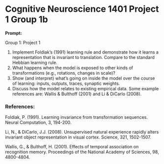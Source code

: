# Cognitive Neuroscience 1401 Project 1 Group 1b

**Prompt:**

Group 1: Project 1

1. Implement Foldiak’s (1991) learning rule and demonstrate how it learns a representation that is invariant to translation. Compare to the standard Hebbian learning rule.
2. What happens when the model is exposed to other kinds of transformations (e.g., rotations, changes in scale)?
3. Show (and interpret) what’s going on inside the model over the course of learning: inputs, outputs, traces, synaptic weights.
4. Discuss how the model relates to existing empirical data. Some example references are: Wallis & Bulthoff (2001) and Li & DiCarlo (2008).

### References:

Foldiak, P. (1991). Learning invariance from transformation sequences. Neural Computation, 3, 194-200.

Li, N., & DiCarlo, J.J. (2008). Unsupervised natural experience rapidly alters invariant object representation in visual cortex. Science, 321, 1502-1507.

Wallis, G., & Bulthoff, H. (2001). Effects of temporal association on recognition memory. Proceedings of the National Academy of Sciences, 98, 4800-4804.
